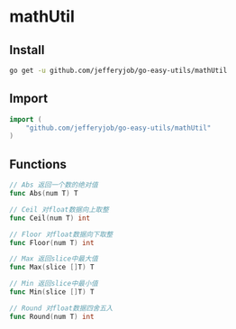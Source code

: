 # mathUtil

## Install

```bash
go get -u github.com/jefferyjob/go-easy-utils/mathUtil
```

## Import

```go
import (
	"github.com/jefferyjob/go-easy-utils/mathUtil"
)
```

## Functions

```go
// Abs 返回一个数的绝对值
func Abs(num T) T

// Ceil 对float数据向上取整
func Ceil(num T) int

// Floor 对float数据向下取整
func Floor(num T) int

// Max 返回slice中最大值
func Max(slice []T) T

// Min 返回slice中最小值
func Min(slice []T) T

// Round 对float数据四舍五入
func Round(num T) int
```